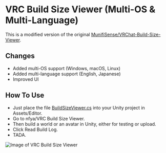 # VRC Build Size Viewer (Multi-OS & Multi-Language)
This is a modified version of the original [MunifiSense/VRChat-Build-Size-Viewer](https://github.com/MunifiSense/VRChat-Build-Size-Viewer).

## Changes
- Added multi-OS support (Windows, macOS, Linux)
- Added multi-language support (English, Japanese)
- Improved UI

## How To Use
- Just place the file [BuildSizeViewer.cs](https://github.com/MunifiSense/VRChat-Build-Size-Viewer/releases/download/1.2/BuildSizeViewer.cs) into your Unity project in Assets/Editor.  
- Go to nfya/VRC Build Size Viewer.  
- Then build a world or an avatar in Unity, either for testing or upload.  
- Click Read Build Log.  
- TADA.
 
![Image of VRC Build Size Viewer](https://i.imgur.com/ImG0Ak9.png)
